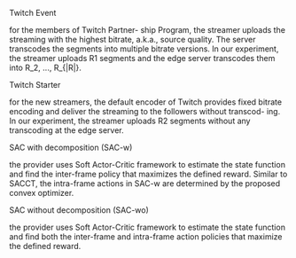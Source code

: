 Twitch Event

for the members of Twitch Partner- ship Program, the streamer uploads the streaming with the highest bitrate, a.k.a., source quality. The server transcodes the segments into multiple bitrate versions. In our experiment, the streamer uploads R1 segments and the edge server transcodes them into R_2, ..., R_{|R|}.

Twitch Starter

for the new streamers, the default encoder of Twitch provides fixed bitrate encoding and deliver the streaming to the followers without transcod- ing. In our experiment, the streamer uploads R2 segments without any transcoding at the edge server.

SAC with decomposition (SAC-w)

the provider uses Soft Actor-Critic framework to estimate the state function and find the inter-frame policy that maximizes the defined reward. Similar to SACCT, the intra-frame actions in SAC-w are determined by the proposed convex optimizer. 

SAC without decomposition (SAC-wo)

the provider uses Soft Actor-Critic framework to estimate the state function and find both the inter-frame and intra-frame action policies that maximize the defined reward.
